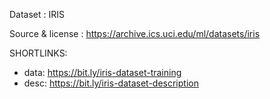 Dataset : IRIS 

Source & license : https://archive.ics.uci.edu/ml/datasets/iris

SHORTLINKS:

- data: https://bit.ly/iris-dataset-training
- desc: https://bit.ly/iris-dataset-description
